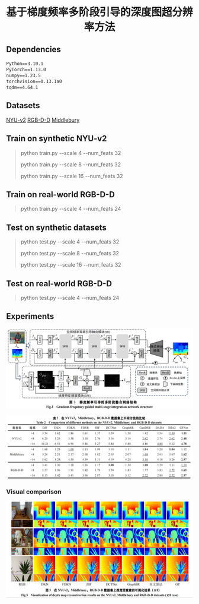 # <p align="center">基于梯度频率多阶段引导的深度图超分辨率方法</p>

## Dependencies
```
Python==3.10.1
PyTorch==1.13.0
numpy==1.23.5 
torchvision==0.13.1a0
tqdm==4.64.1
```

## Datasets
[NYU-v2](https://drive.google.com/file/d/1osYRaDfMYuyiTkJwDbKl3kHwyevDLsZf/view?usp=sharing)
[RGB-D-D](https://github.com/lingzhi96/RGB-D-D-Dataset)
[Middlebury](https://web.cecs.pdx.edu/~fliu/project/depth-enhance/)

## Train on synthetic NYU-v2
> python train.py --scale 4 --num_feats 32
> 
> python train.py --scale 8 --num_feats 32
> 
> python train.py --scale 16 --num_feats 32
## Train on real-world RGB-D-D
> python train.py --scale 4 --num_feats 24

## Test on synthetic datasets
> python test.py --scale 4 --num_feats 32
> 
> python test.py --scale 8 --num_feats 32
> 
> python test.py --scale 16 --num_feats 32
> 
## Test on real-world RGB-D-D
> python test.py --scale 4 --num_feats 24


## Experiments

<p align="center">
<img src="figures/img.png"/>
</p>
<p align="center">
<img src="figures/img_2.png"/>
</p>

### Visual comparison
<p align="center">
<img src="figures/img_3.png"/>
</p>
